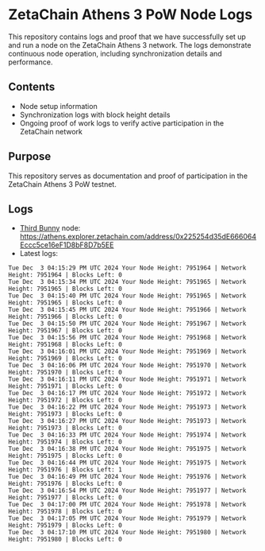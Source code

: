 # ZetaChain Athens 3 PoW Node Logs
This repository contains logs and proof that we have successfully set up and run a node on the ZetaChain Athens 3 network. The logs demonstrate continuous node operation, including synchronization details and performance.

## Contents
- Node setup information
- Synchronization logs with block height details
- Ongoing proof of work logs to verify active participation in the ZetaChain network

## Purpose
This repository serves as documentation and proof of participation in the ZetaChain Athens 3 PoW testnet.

## Logs

- [Third Bunny](https://thirdbunny.xyz/) node: https://athens.explorer.zetachain.com/address/0x225254d35dE666064Eccc5ce16eF1D8bF8D7b5EE
- Latest logs:
```
Tue Dec  3 04:15:29 PM UTC 2024 Your Node Height: 7951964 | Network Height: 7951964 | Blocks Left: 0
Tue Dec  3 04:15:34 PM UTC 2024 Your Node Height: 7951965 | Network Height: 7951965 | Blocks Left: 0
Tue Dec  3 04:15:40 PM UTC 2024 Your Node Height: 7951965 | Network Height: 7951965 | Blocks Left: 0
Tue Dec  3 04:15:45 PM UTC 2024 Your Node Height: 7951966 | Network Height: 7951966 | Blocks Left: 0
Tue Dec  3 04:15:50 PM UTC 2024 Your Node Height: 7951967 | Network Height: 7951967 | Blocks Left: 0
Tue Dec  3 04:15:56 PM UTC 2024 Your Node Height: 7951968 | Network Height: 7951968 | Blocks Left: 0
Tue Dec  3 04:16:01 PM UTC 2024 Your Node Height: 7951969 | Network Height: 7951969 | Blocks Left: 0
Tue Dec  3 04:16:06 PM UTC 2024 Your Node Height: 7951970 | Network Height: 7951970 | Blocks Left: 0
Tue Dec  3 04:16:11 PM UTC 2024 Your Node Height: 7951971 | Network Height: 7951971 | Blocks Left: 0
Tue Dec  3 04:16:17 PM UTC 2024 Your Node Height: 7951972 | Network Height: 7951972 | Blocks Left: 0
Tue Dec  3 04:16:22 PM UTC 2024 Your Node Height: 7951973 | Network Height: 7951973 | Blocks Left: 0
Tue Dec  3 04:16:27 PM UTC 2024 Your Node Height: 7951973 | Network Height: 7951973 | Blocks Left: 0
Tue Dec  3 04:16:33 PM UTC 2024 Your Node Height: 7951974 | Network Height: 7951974 | Blocks Left: 0
Tue Dec  3 04:16:38 PM UTC 2024 Your Node Height: 7951975 | Network Height: 7951975 | Blocks Left: 0
Tue Dec  3 04:16:44 PM UTC 2024 Your Node Height: 7951975 | Network Height: 7951976 | Blocks Left: 1
Tue Dec  3 04:16:49 PM UTC 2024 Your Node Height: 7951976 | Network Height: 7951976 | Blocks Left: 0
Tue Dec  3 04:16:54 PM UTC 2024 Your Node Height: 7951977 | Network Height: 7951977 | Blocks Left: 0
Tue Dec  3 04:17:00 PM UTC 2024 Your Node Height: 7951978 | Network Height: 7951978 | Blocks Left: 0
Tue Dec  3 04:17:05 PM UTC 2024 Your Node Height: 7951979 | Network Height: 7951979 | Blocks Left: 0
Tue Dec  3 04:17:10 PM UTC 2024 Your Node Height: 7951980 | Network Height: 7951980 | Blocks Left: 0
```
